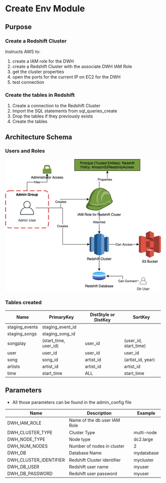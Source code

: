# Create Env Module
## Purpose
### Create a Redshift Cluster
Instructs AWS to:
1. create a IAM role for the DWH
2. create a Redshift Cluster with the associate DWH IAM Role
3. get the cluster properties
4. open the ports for the current IP on EC2 for the DWH
5. test connection

### Create the tables in Redshift
1. Create a connection to the Redshift Cluster
2. Import the SQL statements from sql_queries_create
3. Drop the tables if they previously exists
4. Create the tables

## Architecture Schema
### Users and Roles
![IAM Schema](https://github.com/ogierpaul/Udacity-Data-Engineer-NanoDegree/blob/wip/99-Appendix/IAM_Architecture_Diagram.jpg)

### Tables created

|Name|PrimaryKey|DistStyle or DistKey|SortKey|
|---|---|---|---|
|staging_events|staging_event_id|||
|staging_songs|staging_song_id|||
|songplay|(start_time, user_id)|user_id|(user_id, start_time)|
|user|user_id|user_id|user_id|
|song|song_id|artist_id|(artist_id, year)|
|artists|artist_id|artist_id|artist_id|
|time|start_time|ALL|start_time


## Parameters
* All those parameters can be found in the admin_config file

|Name|Description|Example|
|---|---|---|
|DWH_IAM_ROLE|Name of the db user IAM Role||
|DWH_CLUSTER_TYPE|Cluster Type|multi-node|
|DWH_NODE_TYPE|Node type|dc2.large|
|DWH_NUM_NODES|Number of nodes in cluster|2|
|DWH_DB|Database Name|mydatabase|
|DWH_CLUSTER_IDENTIFIER|Redshift Cluster identifier|mycluster|
|DWH_DB_USER|Redshift user name|myuser|
|DWH_DB_PASSWORD|Redshift user password|myuser|
